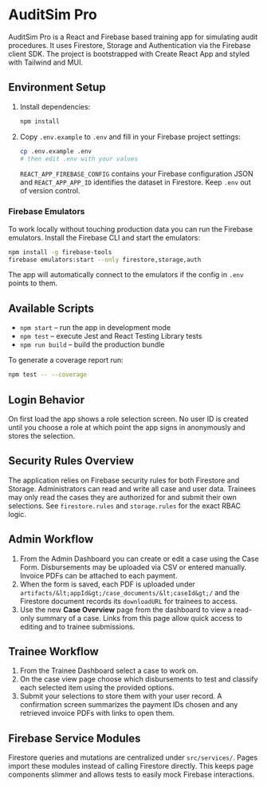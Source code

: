 # AuditSim Pro

AuditSim Pro is a React and Firebase based training app for simulating audit procedures. It uses Firestore, Storage and Authentication via the Firebase client SDK. The project is bootstrapped with Create React App and styled with Tailwind and MUI.

## Environment Setup

1. Install dependencies:
   ```bash
   npm install
   ```
2. Copy `.env.example` to `.env` and fill in your Firebase project settings:
   ```bash
   cp .env.example .env
   # then edit .env with your values
   ```
   `REACT_APP_FIREBASE_CONFIG` contains your Firebase configuration JSON and `REACT_APP_APP_ID` identifies the dataset in Firestore. Keep `.env` out of version control.

### Firebase Emulators

To work locally without touching production data you can run the Firebase emulators. Install the Firebase CLI and start the emulators:

```bash
npm install -g firebase-tools
firebase emulators:start --only firestore,storage,auth
```

The app will automatically connect to the emulators if the config in `.env` points to them.

## Available Scripts

- `npm start` – run the app in development mode
- `npm test` – execute Jest and React Testing Library tests
- `npm run build` – build the production bundle

To generate a coverage report run:

```bash
npm test -- --coverage
```

## Login Behavior

On first load the app shows a role selection screen. No user ID is created until you choose a role at which point the app signs in anonymously and stores the selection.

## Security Rules Overview

The application relies on Firebase security rules for both Firestore and Storage. Administrators can read and write all case and user data. Trainees may only read the cases they are authorized for and submit their own selections. See `firestore.rules` and `storage.rules` for the exact RBAC logic.

## Admin Workflow

1. From the Admin Dashboard you can create or edit a case using the Case Form.
   Disbursements may be uploaded via CSV or entered manually. Invoice PDFs can be
   attached to each payment.
2. When the form is saved, each PDF is uploaded under
   `artifacts/&lt;appId&gt;/case_documents/&lt;caseId&gt;/` and the Firestore document
   records its `downloadURL` for trainees to access.
3. Use the new **Case Overview** page from the dashboard to view a read-only
   summary of a case. Links from this page allow quick access to editing and to
   trainee submissions.

## Trainee Workflow

1. From the Trainee Dashboard select a case to work on.
2. On the case view page choose which disbursements to test and classify each
   selected item using the provided options.
3. Submit your selections to store them with your user record. A confirmation
   screen summarizes the payment IDs chosen and any retrieved invoice PDFs with
   links to open them.

## Firebase Service Modules

Firestore queries and mutations are centralized under `src/services/`. Pages import these modules instead of calling Firestore directly. This keeps page components slimmer and allows tests to easily mock Firebase interactions.

